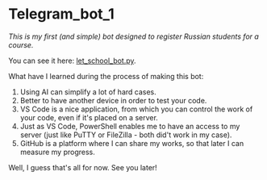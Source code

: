 # Telegram_bot_1
*This is my first (and simple) bot designed to register Russian students for a course.*

You can see it here: [let_school_bot.py](let_school_bot.py).

What have I learned during the process of making this bot:
1) Using AI can simplify a lot of hard cases.
2) Better to have another device in order to test your code.
3) VS Code is a nice application, from which you can control the work of your code, even if it's placed on a server.
4) Just as VS Code, PowerShell enables me to have an access to my server (just like PuTTY or FileZilla - both did't work in my case).
5) GitHub is a platform where I can share my works, so that later I can measure my progress.

Well, I guess that's all for now. See you later!

